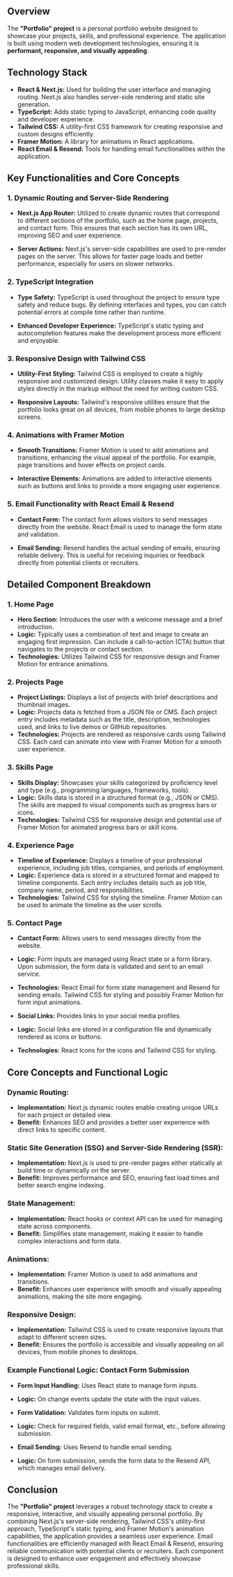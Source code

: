 ## Overview

The **"Portfolio" project** is a personal portfolio website designed to showcase your projects, skills, and professional experience. The application is built using modern web development technologies, ensuring it is **performant, responsive, and visually appealing**.

## Technology Stack

- **React & Next.js:** Used for building the user interface and managing routing. Next.js also handles server-side rendering and static site generation.
- **TypeScript:** Adds static typing to JavaScript, enhancing code quality and developer experience.
- **Tailwind CSS:** A utility-first CSS framework for creating responsive and custom designs efficiently.
- **Framer Motion:** A library for animations in React applications.
- **React Email & Resend:** Tools for handling email functionalities within the application.

## Key Functionalities and Core Concepts

### 1. Dynamic Routing and Server-Side Rendering

- **Next.js App Router:** Utilized to create dynamic routes that correspond to different sections of the portfolio, such as the home page, projects, and contact form. This ensures that each section has its own URL, improving SEO and user experience.

- **Server Actions:** Next.js's server-side capabilities are used to pre-render pages on the server. This allows for faster page loads and better performance, especially for users on slower networks.

### 2. TypeScript Integration

- **Type Safety:** TypeScript is used throughout the project to ensure type safety and reduce bugs. By defining interfaces and types, you can catch potential errors at compile time rather than runtime.

- **Enhanced Developer Experience:** TypeScript's static typing and autocompletion features make the development process more efficient and enjoyable.

### 3. Responsive Design with Tailwind CSS

- **Utility-First Styling:** Tailwind CSS is employed to create a highly responsive and customized design. Utility classes make it easy to apply styles directly in the markup without the need for writing custom CSS.

- **Responsive Layouts:** Tailwind's responsive utilities ensure that the portfolio looks great on all devices, from mobile phones to large desktop screens.

### 4. Animations with Framer Motion

- **Smooth Transitions:** Framer Motion is used to add animations and transitions, enhancing the visual appeal of the portfolio. For example, page transitions and hover effects on project cards.

- **Interactive Elements:** Animations are added to interactive elements such as buttons and links to provide a more engaging user experience.

### 5. Email Functionality with React Email & Resend

- **Contact Form:** The contact form allows visitors to send messages directly from the website. React Email is used to manage the form state and validation.

- **Email Sending:** Resend handles the actual sending of emails, ensuring reliable delivery. This is useful for receiving inquiries or feedback directly from potential clients or recruiters.

## Detailed Component Breakdown

### 1. Home Page

- **Hero Section:** Introduces the user with a welcome message and a brief introduction.
- **Logic:** Typically uses a combination of text and image to create an engaging first impression. Can include a call-to-action (CTA) button that navigates to the projects or contact section.
- **Technologies:** Utilizes Tailwind CSS for responsive design and Framer Motion for entrance animations.

### 2. Projects Page

- **Project Listings:** Displays a list of projects with brief descriptions and thumbnail images.
- **Logic:** Projects data is fetched from a JSON file or CMS. Each project entry includes metadata such as the title, description, technologies used, and links to live demos or GitHub repositories.
- **Technologies:** Projects are rendered as responsive cards using Tailwind CSS. Each card can animate into view with Framer Motion for a smooth user experience.

### 3. Skills Page

- **Skills Display:** Showcases your skills categorized by proficiency level and type (e.g., programming languages, frameworks, tools).
- **Logic:** Skills data is stored in a structured format (e.g., JSON or CMS). The skills are mapped to visual components such as progress bars or icons.
- **Technologies:** Tailwind CSS for responsive design and potential use of Framer Motion for animated progress bars or skill icons.

### 4. Experience Page

- **Timeline of Experience:** Displays a timeline of your professional experience, including job titles, companies, and periods of employment.
- **Logic:** Experience data is stored in a structured format and mapped to timeline components. Each entry includes details such as job title, company name, period, and responsibilities.
- **Technologies:** Tailwind CSS for styling the timeline. Framer Motion can be used to animate the timeline as the user scrolls.

### 5. Contact Page

- **Contact Form:** Allows users to send messages directly from the website.
- **Logic:** Form inputs are managed using React state or a form library. Upon submission, the form data is validated and sent to an email service.
- **Technologies:** React Email for form state management and Resend for sending emails. Tailwind CSS for styling and possibly Framer Motion for form input animations.

- **Social Links:** Provides links to your social media profiles.
- **Logic:** Social links are stored in a configuration file and dynamically rendered as icons or buttons.
- **Technologies:** React Icons for the icons and Tailwind CSS for styling.

## Core Concepts and Functional Logic

### Dynamic Routing:

- **Implementation:** Next.js dynamic routes enable creating unique URLs for each project or detailed view.
- **Benefit:** Enhances SEO and provides a better user experience with direct links to specific content.

### Static Site Generation (SSG) and Server-Side Rendering (SSR):

- **Implementation:** Next.js is used to pre-render pages either statically at build time or dynamically on the server.
- **Benefit:** Improves performance and SEO, ensuring fast load times and better search engine indexing.

### State Management:

- **Implementation:** React hooks or context API can be used for managing state across components.
- **Benefit:** Simplifies state management, making it easier to handle complex interactions and form data.

### Animations:

- **Implementation:** Framer Motion is used to add animations and transitions.
- **Benefit:** Enhances user experience with smooth and visually appealing animations, making the site more engaging.

### Responsive Design:

- **Implementation:** Tailwind CSS is used to create responsive layouts that adapt to different screen sizes.
- **Benefit:** Ensures the portfolio is accessible and visually appealing on all devices, from mobile phones to desktops.

### Example Functional Logic: Contact Form Submission

- **Form Input Handling:** Uses React state to manage form inputs.
- **Logic:** On change events update the state with the input values.

- **Form Validation:** Validates form inputs on submit.
- **Logic:** Check for required fields, valid email format, etc., before allowing submission.

- **Email Sending:** Uses Resend to handle email sending.
- **Logic:** On form submission, sends the form data to the Resend API, which manages email delivery.

## Conclusion

The **"Portfolio" project** leverages a robust technology stack to create a responsive, interactive, and visually appealing personal portfolio. By combining Next.js's server-side rendering, Tailwind CSS's utility-first approach, TypeScript's static typing, and Framer Motion's animation capabilities, the application provides a seamless user experience. Email functionalities are efficiently managed with React Email & Resend, ensuring reliable communication with potential clients or recruiters. Each component is designed to enhance user engagement and effectively showcase professional skills.
